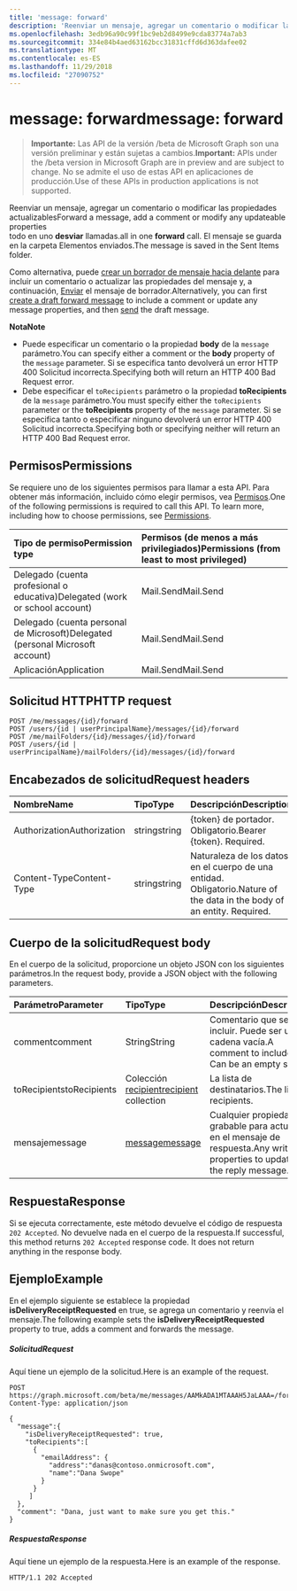 ```yaml
---
title: 'message: forward'
description: 'Reenviar un mensaje, agregar un comentario o modificar las propiedades actualizables  '
ms.openlocfilehash: 3edb96a90c99f1bc9eb2d8499e9cda83774a7ab3
ms.sourcegitcommit: 334e84b4aed63162bcc31831cffd6d363dafee02
ms.translationtype: MT
ms.contentlocale: es-ES
ms.lasthandoff: 11/29/2018
ms.locfileid: "27090752"
---
```

# <a name="message-forward"></a><span data-ttu-id="f50dc-103">message: forward</span><span class="sxs-lookup"><span data-stu-id="f50dc-103">message: forward</span></span>

> <span data-ttu-id="f50dc-104">**Importante:** Las API de la versión /beta de Microsoft Graph son una versión preliminar y están sujetas a cambios.</span><span class="sxs-lookup"><span data-stu-id="f50dc-104">**Important:** APIs under the /beta version in Microsoft Graph are in preview and are subject to change.</span></span> <span data-ttu-id="f50dc-105">No se admite el uso de estas API en aplicaciones de producción.</span><span class="sxs-lookup"><span data-stu-id="f50dc-105">Use of these APIs in production applications is not supported.</span></span>

<span data-ttu-id="f50dc-106">Reenviar un mensaje, agregar un comentario o modificar las propiedades actualizables</span><span class="sxs-lookup"><span data-stu-id="f50dc-106">Forward a message, add a comment or modify any updateable properties</span></span>  
<span data-ttu-id="f50dc-107">todo en uno **desviar** llamadas.</span><span class="sxs-lookup"><span data-stu-id="f50dc-107">all in one **forward** call.</span></span> <span data-ttu-id="f50dc-108">El mensaje se guarda en la carpeta Elementos enviados.</span><span class="sxs-lookup"><span data-stu-id="f50dc-108">The message is saved in the Sent Items folder.</span></span>

<span data-ttu-id="f50dc-109">Como alternativa, puede [crear un borrador de mensaje hacia delante](../api/message-createforward.md) para incluir un comentario o actualizar las propiedades del mensaje y, a continuación, [Enviar](../api/message-send.md) el mensaje de borrador.</span><span class="sxs-lookup"><span data-stu-id="f50dc-109">Alternatively, you can first [create a draft forward message](../api/message-createforward.md) to include a comment or update any message properties, and then [send](../api/message-send.md) the draft message.</span></span>

<span data-ttu-id="f50dc-110">**Nota**</span><span class="sxs-lookup"><span data-stu-id="f50dc-110">**Note**</span></span>

- <span data-ttu-id="f50dc-111">Puede especificar un comentario o la propiedad **body** de la `message` parámetro.</span><span class="sxs-lookup"><span data-stu-id="f50dc-111">You can specify either a comment or the **body** property of the `message` parameter.</span></span> <span data-ttu-id="f50dc-112">Si se especifica tanto devolverá un error HTTP 400 Solicitud incorrecta.</span><span class="sxs-lookup"><span data-stu-id="f50dc-112">Specifying both will return an HTTP 400 Bad Request error.</span></span>
- <span data-ttu-id="f50dc-113">Debe especificar el `toRecipients` parámetro o la propiedad **toRecipients** de la `message` parámetro.</span><span class="sxs-lookup"><span data-stu-id="f50dc-113">You must specify either the `toRecipients` parameter or the **toRecipients** property of the `message` parameter.</span></span> <span data-ttu-id="f50dc-114">Si se especifica tanto o especificar ninguno devolverá un error HTTP 400 Solicitud incorrecta.</span><span class="sxs-lookup"><span data-stu-id="f50dc-114">Specifying both or specifying neither will return an HTTP 400 Bad Request error.</span></span>

## <a name="permissions"></a><span data-ttu-id="f50dc-115">Permisos</span><span class="sxs-lookup"><span data-stu-id="f50dc-115">Permissions</span></span>
<span data-ttu-id="f50dc-p105">Se requiere uno de los siguientes permisos para llamar a esta API. Para obtener más información, incluido cómo elegir permisos, vea [Permisos](/graph/permissions-reference).</span><span class="sxs-lookup"><span data-stu-id="f50dc-p105">One of the following permissions is required to call this API. To learn more, including how to choose permissions, see [Permissions](/graph/permissions-reference).</span></span>

|<span data-ttu-id="f50dc-118">Tipo de permiso</span><span class="sxs-lookup"><span data-stu-id="f50dc-118">Permission type</span></span>      | <span data-ttu-id="f50dc-119">Permisos (de menos a más privilegiados)</span><span class="sxs-lookup"><span data-stu-id="f50dc-119">Permissions (from least to most privileged)</span></span>              |
|:--------------------|:---------------------------------------------------------|
|<span data-ttu-id="f50dc-120">Delegado (cuenta profesional o educativa)</span><span class="sxs-lookup"><span data-stu-id="f50dc-120">Delegated (work or school account)</span></span> | <span data-ttu-id="f50dc-121">Mail.Send</span><span class="sxs-lookup"><span data-stu-id="f50dc-121">Mail.Send</span></span>    |
|<span data-ttu-id="f50dc-122">Delegado (cuenta personal de Microsoft)</span><span class="sxs-lookup"><span data-stu-id="f50dc-122">Delegated (personal Microsoft account)</span></span> | <span data-ttu-id="f50dc-123">Mail.Send</span><span class="sxs-lookup"><span data-stu-id="f50dc-123">Mail.Send</span></span>    |
|<span data-ttu-id="f50dc-124">Aplicación</span><span class="sxs-lookup"><span data-stu-id="f50dc-124">Application</span></span> | <span data-ttu-id="f50dc-125">Mail.Send</span><span class="sxs-lookup"><span data-stu-id="f50dc-125">Mail.Send</span></span> |

## <a name="http-request"></a><span data-ttu-id="f50dc-126">Solicitud HTTP</span><span class="sxs-lookup"><span data-stu-id="f50dc-126">HTTP request</span></span>
<!-- { "blockType": "ignored" } -->
```http
POST /me/messages/{id}/forward
POST /users/{id | userPrincipalName}/messages/{id}/forward
POST /me/mailFolders/{id}/messages/{id}/forward
POST /users/{id | userPrincipalName}/mailFolders/{id}/messages/{id}/forward
```
## <a name="request-headers"></a><span data-ttu-id="f50dc-127">Encabezados de solicitud</span><span class="sxs-lookup"><span data-stu-id="f50dc-127">Request headers</span></span>
| <span data-ttu-id="f50dc-128">Nombre</span><span class="sxs-lookup"><span data-stu-id="f50dc-128">Name</span></span>       | <span data-ttu-id="f50dc-129">Tipo</span><span class="sxs-lookup"><span data-stu-id="f50dc-129">Type</span></span> | <span data-ttu-id="f50dc-130">Descripción</span><span class="sxs-lookup"><span data-stu-id="f50dc-130">Description</span></span>|
|:---------------|:--------|:----------|
| <span data-ttu-id="f50dc-131">Authorization</span><span class="sxs-lookup"><span data-stu-id="f50dc-131">Authorization</span></span>  | <span data-ttu-id="f50dc-132">string</span><span class="sxs-lookup"><span data-stu-id="f50dc-132">string</span></span>  | <span data-ttu-id="f50dc-p106">{token} de portador. Obligatorio.</span><span class="sxs-lookup"><span data-stu-id="f50dc-p106">Bearer {token}. Required.</span></span> |
| <span data-ttu-id="f50dc-135">Content-Type</span><span class="sxs-lookup"><span data-stu-id="f50dc-135">Content-Type</span></span> | <span data-ttu-id="f50dc-136">string</span><span class="sxs-lookup"><span data-stu-id="f50dc-136">string</span></span>  | <span data-ttu-id="f50dc-p107">Naturaleza de los datos en el cuerpo de una entidad. Obligatorio.</span><span class="sxs-lookup"><span data-stu-id="f50dc-p107">Nature of the data in the body of an entity. Required.</span></span> |

## <a name="request-body"></a><span data-ttu-id="f50dc-139">Cuerpo de la solicitud</span><span class="sxs-lookup"><span data-stu-id="f50dc-139">Request body</span></span>
<span data-ttu-id="f50dc-140">En el cuerpo de la solicitud, proporcione un objeto JSON con los siguientes parámetros.</span><span class="sxs-lookup"><span data-stu-id="f50dc-140">In the request body, provide a JSON object with the following parameters.</span></span>

| <span data-ttu-id="f50dc-141">Parámetro</span><span class="sxs-lookup"><span data-stu-id="f50dc-141">Parameter</span></span>    | <span data-ttu-id="f50dc-142">Tipo</span><span class="sxs-lookup"><span data-stu-id="f50dc-142">Type</span></span>   |<span data-ttu-id="f50dc-143">Descripción</span><span class="sxs-lookup"><span data-stu-id="f50dc-143">Description</span></span>|
|:---------------|:--------|:----------|
|<span data-ttu-id="f50dc-144">comment</span><span class="sxs-lookup"><span data-stu-id="f50dc-144">comment</span></span>|<span data-ttu-id="f50dc-145">String</span><span class="sxs-lookup"><span data-stu-id="f50dc-145">String</span></span>|<span data-ttu-id="f50dc-p108">Comentario que se va a incluir. Puede ser una cadena vacía.</span><span class="sxs-lookup"><span data-stu-id="f50dc-p108">A comment to include. Can be an empty string.</span></span>|
|<span data-ttu-id="f50dc-148">toRecipients</span><span class="sxs-lookup"><span data-stu-id="f50dc-148">toRecipients</span></span>|<span data-ttu-id="f50dc-149">Colección [recipient](../resources/recipient.md)</span><span class="sxs-lookup"><span data-stu-id="f50dc-149">[recipient](../resources/recipient.md) collection</span></span>|<span data-ttu-id="f50dc-150">La lista de destinatarios.</span><span class="sxs-lookup"><span data-stu-id="f50dc-150">The list of recipients.</span></span>|
|<span data-ttu-id="f50dc-151">mensaje</span><span class="sxs-lookup"><span data-stu-id="f50dc-151">message</span></span>|[<span data-ttu-id="f50dc-152">message</span><span class="sxs-lookup"><span data-stu-id="f50dc-152">message</span></span>](../resources/message.md)|<span data-ttu-id="f50dc-153">Cualquier propiedad grabable para actualizar en el mensaje de respuesta.</span><span class="sxs-lookup"><span data-stu-id="f50dc-153">Any writeable properties to update in the reply message.</span></span>|

## <a name="response"></a><span data-ttu-id="f50dc-154">Respuesta</span><span class="sxs-lookup"><span data-stu-id="f50dc-154">Response</span></span>

<span data-ttu-id="f50dc-p109">Si se ejecuta correctamente, este método devuelve el código de respuesta `202 Accepted`. No devuelve nada en el cuerpo de la respuesta.</span><span class="sxs-lookup"><span data-stu-id="f50dc-p109">If successful, this method returns `202 Accepted` response code. It does not return anything in the response body.</span></span>

## <a name="example"></a><span data-ttu-id="f50dc-157">Ejemplo</span><span class="sxs-lookup"><span data-stu-id="f50dc-157">Example</span></span>
<span data-ttu-id="f50dc-158">En el ejemplo siguiente se establece la propiedad **isDeliveryReceiptRequested** en true, se agrega un comentario y reenvía el mensaje.</span><span class="sxs-lookup"><span data-stu-id="f50dc-158">The following example sets the **isDeliveryReceiptRequested** property to true, adds a comment and forwards the message.</span></span>
##### <a name="request"></a><span data-ttu-id="f50dc-159">Solicitud</span><span class="sxs-lookup"><span data-stu-id="f50dc-159">Request</span></span>
<span data-ttu-id="f50dc-160">Aquí tiene un ejemplo de la solicitud.</span><span class="sxs-lookup"><span data-stu-id="f50dc-160">Here is an example of the request.</span></span>
<!-- {
  "blockType": "request",
  "name": "message_forward"
}-->
```http
POST https://graph.microsoft.com/beta/me/messages/AAMkADA1MTAAAH5JaLAAA=/forward
Content-Type: application/json

{
  "message":{  
    "isDeliveryReceiptRequested": true,
    "toRecipients":[
      {
        "emailAddress": {
          "address":"danas@contoso.onmicrosoft.com",
          "name":"Dana Swope"
        }
      }
     ]
  },
  "comment": "Dana, just want to make sure you get this." 
}
```

##### <a name="response"></a><span data-ttu-id="f50dc-161">Respuesta</span><span class="sxs-lookup"><span data-stu-id="f50dc-161">Response</span></span>
<span data-ttu-id="f50dc-162">Aquí tiene un ejemplo de la respuesta.</span><span class="sxs-lookup"><span data-stu-id="f50dc-162">Here is an example of the response.</span></span>
<!-- {
  "blockType": "response",
  "truncated": true
} -->
```http
HTTP/1.1 202 Accepted
```

<!-- uuid: 8fcb5dbc-d5aa-4681-8e31-b001d5168d79
2015-10-25 14:57:30 UTC -->
<!-- {
  "type": "#page.annotation",
  "description": "message: forward",
  "keywords": "",
  "section": "documentation",
  "tocPath": ""
}-->
